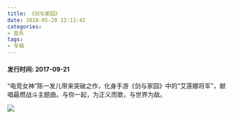 ```yaml
---
title: 《剑与家园》
date: 2018-05-20 12:13:42
categories:
- 音乐
tags:
- 专辑
---
```


#### 发行时间: 2017-09-21

“电竞女神”陈一发儿带来突破之作，化身手游《剑与家园》中的“艾莲娜将军”，献唱最燃战斗主题曲。与你一起，为正义而歌，与世界为敌。

![](https://cdn.chenyifaer.com/posts/剑与家园/cdbf6c81800a19d8dffa8f1838fa828ba61e4635.jpg)
